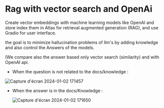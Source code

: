 # Rag with vector search and OpenAi

Create vector embeddings with machine learning models like OpenAI and store index them in Atlas for retrieval augmented generation (RAG), and use Gradio for user interface.

the goal is to minimize hallucination problems of llm's by adding knowledge and also control the Answers of the models.

(We compare also the answer based only vector search (similarity) and with OpenAI api.

- When the question is not related to the docs/knowledge :

![Capture d'écran 2024-01-02 171457](https://github.com/issamwo/LLM_Rag_demo/assets/120108637/2fbbc796-6dd7-4ce5-84cc-887b8e9a20d5)


- When the answer is in the docs/Knowledge :

  ![Capture d'écran 2024-01-02 171650](https://github.com/issamwo/LLM_Rag_demo/assets/120108637/61bee728-3c4b-403d-98f4-f2ffda15eb9a)
